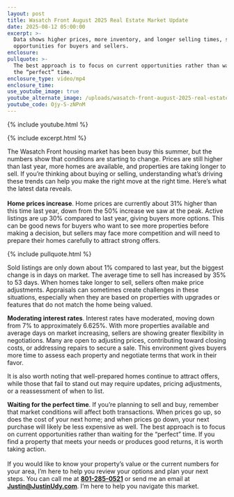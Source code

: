 ```yaml
---
layout: post
title: Wasatch Front August 2025 Real Estate Market Update
date: 2025-08-12 05:00:00
excerpt: >-
  Data shows higher prices, more inventory, and longer selling times, shaping
  opportunities for buyers and sellers.
enclosure:
pullquote: >-
  The best approach is to focus on current opportunities rather than waiting for
  the “perfect” time.
enclosure_type: video/mp4
enclosure_time:
use_youtube_image: true
youtube_alternate_image: /uploads/wasatch-front-august-2025-real-estate-market-update-2.jpg
youtube_code: Ojy-S-zNPnM
---
```

{% include youtube.html %}

{% include excerpt.html %}

The Wasatch Front housing market has been busy this summer, but the numbers show that conditions are starting to change. Prices are still higher than last year, more homes are available, and properties are taking longer to sell. If you’re thinking about buying or selling, understanding what’s driving these trends can help you make the right move at the right time. Here’s what the latest data reveals.<br><br>**Home prices increase**. Home prices are currently about 31% higher than this time last year, down from the 50% increase we saw at the peak. Active listings are up 30% compared to last year, giving buyers more options. This can be good news for buyers who want to see more properties before making a decision, but sellers may face more competition and will need to prepare their homes carefully to attract strong offers.

{% include pullquote.html %}

Sold listings are only down about 1% compared to last year, but the biggest change is in days on market. The average time to sell has increased by 35% to 53 days. When homes take longer to sell, sellers often make price adjustments. Appraisals can sometimes create challenges in these situations, especially when they are based on properties with upgrades or features that do not match the home being valued.

**Moderating interest rates**. Interest rates have moderated, moving down from 7% to approximately 6.625%. With more properties available and average days on market increasing, sellers are showing greater flexibility in negotiations. Many are open to adjusting prices, contributing toward closing costs, or addressing repairs to secure a sale. This environment gives buyers more time to assess each property and negotiate terms that work in their favor.

It is also worth noting that well-prepared homes continue to attract offers, while those that fail to stand out may require updates, pricing adjustments, or a reassessment of when to list.

**Waiting for the perfect time**. If you’re planning to sell and buy, remember that market conditions will affect both transactions. When prices go up, so does the cost of your next home; and when prices go down, your next purchase will likely be less expensive as well. The best approach is to focus on current opportunities rather than waiting for the “perfect” time. If you find a property that meets your needs or produces good returns, it is worth taking action.<br><br>If you would like to know your property’s value or the current numbers for your area, I’m here to help you review your options and plan your next steps. You can call me at **<u>801-285-0521</u>** or send me an email at [**Justin@JustinUdy.com**](mailto:Justin@JustinUdy.com). I’m here to help you navigate this market.